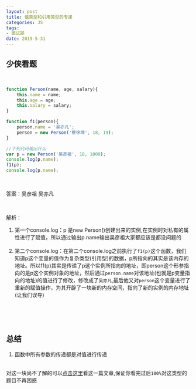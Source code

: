 ```yaml
---
layout: post
title: 值类型和引用类型的专递
categories: JS
tags: 
- 面试题
date: 2019-5-31 
---
```


## 少侠看题

<br>

```js
function Person(name, age, salary){
    this.name = name;
    this.age = age;
    this.salary = salary;
}

function f1(person){
    person.name = '吴亦凡';
    person = new Person('蔡徐坤', 18, 19);
}

//下列代码输出什么
var p = new Person('吴彦祖', 18, 1000);
console.log(p.name);
f1(p);
console.log(p.name);
```

<br>

答案：吴彦祖 吴亦凡

<br>

解析：<br>

1. 第一个console.log：p 是new Person()创建出来的实例,在实例时对私有的属性进行了赋值，所以通过输出p.name输出吴彦祖大家都应该是都没问题的<br><br>
2. 第二个console.log：在第二个console.log之前执行了`f1(p)`这个函数，我们知道p这个变量的值作为复杂类型(引用型)的数据，p所指向的其实是该内存的地址。所以f1(p)其实是传递了p这个实例所指向的地址，即person这个形参指向的是p这个实例对象的地址，然后通过`person.name`对该地址(也就是p变量指向的地址)的值进行了修改，修改成了`吴亦凡`,最后他又对`person`这个变量进行了重新的赋值操作，为其开辟了一块新的内存空间，指向了新的实例的内存地址(让我们误导)<br><br>

<br><br>

## 总结

1. 函数中所有参数的传递都是对值进行传递<br><br>

对这一块尚不了解的可以[点击这里](/js/2019/05/31/JS2/index.html)看这一篇文章,保证你看完过后`100%`对这类型的题目不再困惑

